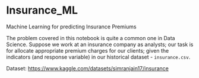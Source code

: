 # Insurance_ML
Machine Learning for predicting Insurance Premiums

The problem covered in this notebook is quite a common one in Data Science. Suppose we work at an insurance company as analysts; our task is for allocate appropriate premium charges for our clients; given the indicators (and response variable) in our historical dataset -  `insurance.csv`. 

Dataset: https://www.kaggle.com/datasets/simranjain17/insurance
